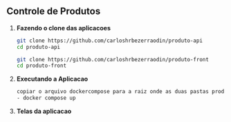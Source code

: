 ## Controle de Produtos


1. **Fazendo o clone das aplicacoes**

	```bash
	git clone https://github.com/carloshrbezerraodin/produto-api
	cd produto-api
	```
	
	
	```bash
	git clone https://github.com/carloshrbezerraodin/produto-front
	cd produto-front
	```

2. **Executando a Aplicacao**

	```bash
	copiar o arquivo dockercompose para a raiz onde as duas pastas produto-api e produto-front estao
	- docker compose up
	```

3. **Telas da aplicacao**

